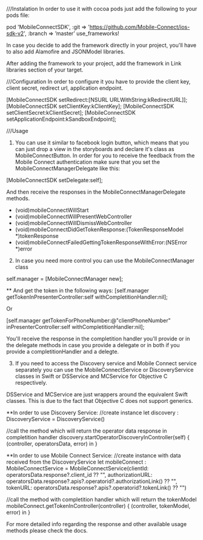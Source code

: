 ///Instalation
In order to use it with cocoa pods just add the following to your pods file:

pod 'MobileConnectSDK', :git => 'https://github.com/Mobile-Connect/ios-sdk-v2', :branch => ’master’
use_frameworks!

In case you decide to add the framework directly in your project, you'll have to also add Alamofire and JSONModel libraries.

After adding the framework to your project, add the framework in Link libraries section of your target.


///Configuration
In order to configure it you have to provide the client key, client secret, redirect url, application endpoint.

[MobileConnectSDK setRedirect:[NSURL URLWithString:kRedirectURL]];
[MobileConnectSDK setClientKey:kClientKey];
[MobileConnectSDK setClientSecret:kClientSecret];
[MobileConnectSDK setApplicationEndpoint:kSandboxEndpoint];

///Usage
1. You can use it similar to facebook login button, which means that you can just drop a view in the storyboards and declare it's class as MobileConnectButton.
In order for you to receive the feedback from the Mobile Connect authentication make sure that you set the MobileConnectManagerDelegate like this:

[MobileConnectSDK setDelegate:self];

And then receive the responses in the MobileConnectManagerDelegate methods.
- (void)mobileConnectWillStart
- (void)mobileConnectWillPresentWebController
- (void)mobileConnectWillDismissWebController
- (void)mobileConnectDidGetTokenResponse:(TokenResponseModel *)tokenResponse
- (void)mobileConnectFailedGettingTokenResponseWithError:(NSError *)error

2. In case you need more control you can use the MobileConnectManager class

self.manager = [MobileConnectManager new];

** And get the token in the following ways:
[self.manager getTokenInPresenterController:self withCompletitionHandler:nil];

Or

[self.manager getTokenForPhoneNumber:@"clientPhoneNumber" inPresenterController:self withCompletitionHandler:nil];

You'll receive the response in the completition handler you'll provide or in the delegate methods in case you provide a delegate or in both if you provide a completitionHandler and a delegte.

3. If you need to access the Discovery service and Mobile Connect service separately you can use the MobileConnectService or DiscoveryService classes in Swift or DSService and MCService for Objective C respectively.

DSService and MCService are just wrappers around the equivalent Swift classes. This is due to the fact that Objective C does not support generics.

**In order to use Discovery Service:
//create instance
let discovery : DiscoveryService = DiscoveryService()

//call the method which will return the operator data response in completition handler
discovery.startOperatorDiscoveryInController(self) { (controller, operatorsData, error) in  }

**In order to use Mobile Connect Service:
//create instance with data received from the DiscoveryService
let mobileConnect : MobileConnectService =
            MobileConnectService(clientId: operatorsData.response?.client_id ?? "",
                                 authorizationURL: operatorsData.response?.apis?.operatorid?.authorizationLink() ?? "", 
                                 tokenURL: operatorsData.response?.apis?.operatorid?.tokenLink() ?? "")
                                 
//call the method with completition handler which will return the tokenModel
mobileConnect.getTokenInController(controller) { (controller, tokenModel, error) in }

For more detailed info regarding the response and other available usage methods please check the docs.



